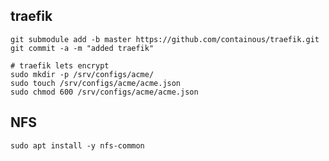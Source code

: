 

## traefik

```
git submodule add -b master https://github.com/containous/traefik.git
git commit -a -m "added traefik"
```

```
# traefik lets encrypt
sudo mkdir -p /srv/configs/acme/
sudo touch /srv/configs/acme/acme.json
sudo chmod 600 /srv/configs/acme/acme.json
```

## NFS

```
sudo apt install -y nfs-common
```
